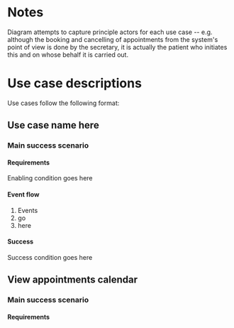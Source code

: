 # Notes

Diagram attempts to capture principle actors for each use case -- e.g. although
the booking and cancelling of appointments from the system's point of view is
done by the secretary, it is actually the patient who initiates this and on
whose behalf it is carried out.

# Use case descriptions
Use cases follow the following format:

## Use case name here

### Main success scenario

#### Requirements
Enabling condition goes here

#### Event flow
1. Events
2. go
3. here

#### Success
Success condition goes here

## View appointments calendar

### Main success scenario

#### Requirements
